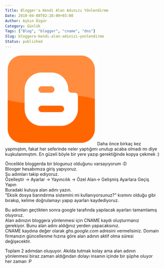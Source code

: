 ```yaml
---
Title: Blogger'a Kendi Alan Adınızı Yönlendirme
Date: 2010-04-08T02:28:00+03:00
Author: Aşkın Özgür
Category: Günlük
Tags: ["Blog", "blogger", "cname", "dns"]
Slug: bloggera-kendi-alan-adinizi-yonlendirme
Status: published
---
```


![Blogger](/uploads/2010/04/blogger-300x298.png "Blogger")Daha önce birkaç kez yapmıştım, fakat her seferinde neler yaptığımı unutup acaba olmadı mı diye kuşkulanmıştım. En güzeli böyle bir yere yazıp gerektiğinde kopya çekmek :)

Öncelikle bloggerda bir blogunuz olduğunu varsayıyorum :D  
Blooger hesabımıza giriş yapıyoruz.  
Şu adımları takip ediyoruz.  
Özelleştir -&gt; Ayarlar -&gt; Yayıncılık -&gt; Özel Alan-&gt; Gelişmiş Ayarlara Geçiş Yapın  
Buradaki kutuya alan adını yazın.  
"Eksik dosya barındırma sistemini mi kullanıyorsunuz?" kısmını olduğu gibi bırakıp, kelime doğrulamayı yapıp ayarları kaydediyoruz.

Bu adımları geçtikten sonra google tarafında yapılacak ayarları tamamlamış oluyoruz.  
Alan adınızın bloggera yönlenmesi için CNAME kaydı oluşturmanız gerekiyor. Bunu alan adını aldığınız yerden yapacaksınız.  
CNAME kaydına değer olarak *ghs.google.com* adresini vermelisiniz. Domain firmanızın güncellenme hızına göre alan adının aktif olma süresi değişecektir.

Toplam 2 adımdan oluşuyor. Akılda tutmak kolay ama alan adının yönlenmesi biraz zaman aldığından dolayı insanın içinde bir şüphe oluyor her zaman :P

<!--more-->
